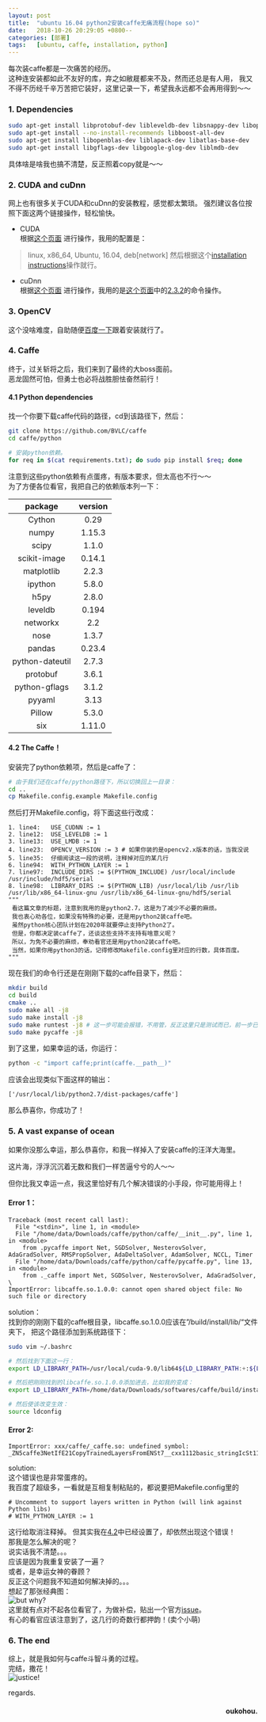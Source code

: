 ```yaml
---
layout: post
title:  "ubuntu 16.04 python2安装caffe无痛流程(hope so)"
date:   2018-10-26 20:29:05 +0800--
categories: [部署]
tags:   [ubuntu, caffe, installation, python]
---
```


每次装caffe都是一次痛苦的经历。  
这种连安装都如此不友好的库，弃之如敝屣都来不及，然而还总是有人用，
我又不得不历经千辛万苦把它装好，这里记录一下，希望我永远都不会再用得到～～

### 1. Dependencies
```bash
sudo apt-get install libprotobuf-dev libleveldb-dev libsnappy-dev libopencv-dev libhdf5-serial-dev protobuf-compiler
sudo apt-get install --no-install-recommends libboost-all-dev
sudo apt-get install libopenblas-dev liblapack-dev libatlas-base-dev
sudo apt-get install libgflags-dev libgoogle-glog-dev liblmdb-dev
```
具体啥是啥我也搞不清楚，反正照着copy就是～～

### 2. CUDA and cuDnn
网上也有很多关于CUDA和cuDnn的安装教程，感觉都太繁琐。
强烈建议各位按照下面这两个链接操作，轻松愉快。
- CUDA  
根据[这个页面](https://developer.nvidia.com/cuda-downloads?target_os=Linux&target_arch=x86_64&target_distro=Ubuntu&target_version=1604&target_type=debnetwork)
进行操作，我用的配置是：  
> linux, x86_64, Ubuntu, 16.04, deb[network]
然后根据这个[installation instructions](https://developer.nvidia.com/cuda-downloads?target_os=Linux&target_arch=x86_64&target_distro=Ubuntu&target_version=1604&target_type=debnetwork)操作就行。

- cuDnn  
根据[这个页面](https://docs.nvidia.com/deeplearning/sdk/cudnn-install/index.html)
进行操作，我用的是[这个页面](https://docs.nvidia.com/deeplearning/sdk/cudnn-install/index.html)中的[2.3.2](https://docs.nvidia.com/deeplearning/sdk/cudnn-install/index.html#installlinux-deb)的命令操作。

### 3. OpenCV
这个没啥难度，自助随便[百度一下](https://www.google.com/?hl=zh_cn)跟着安装就行了。

### 4. Caffe
终于，过关斩将之后，我们来到了最终的大boss面前。  
恶龙固然可怕，但勇士也必将战胜胆怯奋然前行！  

#### 4.1 Python dependencies
找一个你要下载caffe代码的路径，cd到该路径下，然后：
```bash
git clone https://github.com/BVLC/caffe
cd caffe/python

# 安装python依赖。
for req in $(cat requirements.txt); do sudo pip install $req; done
```
注意到这些python依赖有点蛋疼，有版本要求，但太高也不行～～  
为了方便各位看官，我把自己的依赖版本列一下：

|package | version|
|:---------:|:----------------:|
|Cython| 0.29|
|numpy|	1.15.3
|scipy|1.1.0
|scikit-image|	0.14.1
|matplotlib|	2.2.3
|ipython|  5.8.0
|h5py|2.8.0
|leveldb|   0.194
|networkx|	2.2
|nose|	1.3.7
|pandas|	0.23.4
|python-dateutil|	2.7.3
|protobuf|	3.6.1
|python-gflags|	3.1.2
|pyyaml|	3.13
|Pillow| 5.3.0
|six|1.11.0


#### 4.2 The Caffe！
安装完了python依赖项，然后是caffe了：
```bash
# 由于我们还在caffe/python路径下，所以切换回上一目录：
cd ..
cp Makefile.config.example Makefile.config
```
然后打开Makefile.config，将下面这些行改成：
```text
1. line4:   USE_CUDNN := 1
2. line12:  USE_LEVELDB := 1
3. line13:  USE_LMDB := 1
4. line23:  OPENCV_VERSION := 3 # 如果你装的是opencv2.x版本的话，当我没说
5. line35:  仔细阅读这一段的说明，注释掉对应的某几行
6. line94:  WITH_PYTHON_LAYER := 1
7. line97:  INCLUDE_DIRS := $(PYTHON_INCLUDE) /usr/local/include /usr/include/hdf5/serial
8. line98:  LIBRARY_DIRS := $(PYTHON_LIB) /usr/local/lib /usr/lib /usr/lib/x86_64-linux-gnu /usr/lib/x86_64-linux-gnu/hdf5/serial 
"""
 看这篇文章的标题，注意到我用的是python2.7，这是为了减少不必要的麻烦。
 我也衷心劝各位，如果没有特殊的必要，还是用python2装caffe吧。
 虽然python核心团队计划在2020年就要停止支持Python2了。
 但是，你都决定装caffe了，还谈这些支持不支持有啥意义呢？
 所以，为免不必要的麻烦，奉劝看官还是用python2装caffe吧。
 当然，如果你用python3的话，记得修改Makefile.config里对应的行数，具体百度。
"""
```
现在我们的命令行还是在刚刚下载的caffe目录下，然后：
```bash
mkdir build
cd build
cmake ..
sudo make all -j8
sudo make install -j8
sudo make runtest -j8 # 这一步可能会报错，不用管，反正这里只是测试而已，前一步已经安装好了。至少我是没管的。
sudo make pycaffe -j8
```
到了这里，如果幸运的话，你运行：
```bash
python -c "import caffe;print(caffe.__path__)"
```
应该会出现类似下面这样的输出：
```text
['/usr/local/lib/python2.7/dist-packages/caffe']
```
那么恭喜你，你成功了！


### 5. A vast expanse of ocean
如果你没那么幸运，那么恭喜你，和我一样掉入了安装caffe的汪洋大海里。

这片海，浮浮沉沉着无数和我们一样苦逼兮兮的人～～

但你比我又幸运一点，我这里恰好有几个解决错误的小手段，你可能用得上！

#### Error 1：
```text
Traceback (most recent call last):
  File "<stdin>", line 1, in <module>
  File "/home/data/Downloads/caffe/python/caffe/__init__.py", line 1, in <module>
    from .pycaffe import Net, SGDSolver, NesterovSolver, AdaGradSolver, RMSPropSolver, AdaDeltaSolver, AdamSolver, NCCL, Timer
  File "/home/data/Downloads/caffe/python/caffe/pycaffe.py", line 13, in <module>
    from ._caffe import Net, SGDSolver, NesterovSolver, AdaGradSolver, \
ImportError: libcaffe.so.1.0.0: cannot open shared object file: No such file or directory
```
solution：  
   找到你的刚刚下载的caffe根目录，libcaffe.so.1.0.0应该在”/build/install/lib/“文件夹下，
   把这个路径添加到系统路径下：
```bash
sudo vim ~/.bashrc

# 然后找到下面这一行：
export LD_LIBRARY_PATH=/usr/local/cuda-9.0/lib64${LD_LIBRARY_PATH:+:${LD_LIBRARY_PATH}}

# 然后把刚刚找到的libcaffe.so.1.0.0添加进去，比如我的变成：
export LD_LIBRARY_PATH=/home/data/Downloads/softwares/caffe/build/install/lib/:/usr/local/cuda-9.0/lib64${LD_LIBRARY_PATH:+:${LD_LIBRARY_PATH}}

# 然后使该改变生效：
source ldconfig
```


#### Error 2:
```text
ImportError: xxx/caffe/_caffe.so: undefined symbol: _ZN5caffe3NetIfE21CopyTrainedLayersFromENSt7__cxx1112basic_stringIcSt11
```

solution:  
    这个错误也是非常蛋疼的。  
    我百度了超级多，一看就是互相复制粘贴的，都说要把Makefile.config里的     
```text
# Uncomment to support layers written in Python (will link against Python libs)
# WITH_PYTHON_LAYER := 1
```
这行给取消注释掉。
但其实我在[4.2](#4.2-the-caffe！)中已经设置了，却依然出现这个错误！    
那我是怎么解决的呢？  
说实话我不清楚。。。  
应该是因为我重复安装了一遍？  
或者，是幸运女神的眷顾？  
反正这个问题我不知道如何解决掉的。。。    
想起了那张经典图：    
![but why?](https://s1.ax2x.com/2018/10/26/5Xp4rR.jpg)  
这里就有点对不起各位看官了，为做补偿，贴出一个官方[issue](https://github.com/BVLC/caffe/issues/3834)。    
有心的看官应该注意到了，这几行的奇数行都押韵！(卖个小萌)  
    
### 6. The end
综上，就是我如何与caffe斗智斗勇的过程。  
完结，撒花！  
![justice!](https://s1.ax2x.com/2018/11/06/5m4gIN.jpg)  


regards.
<h4 align = "right">oukohou.</h4>

